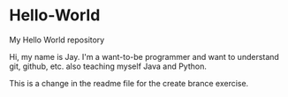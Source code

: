 # Hello-World
My Hello World repository

Hi, my name is Jay.  I'm a want-to-be programmer and want to understand git, github, etc. also teaching myself Java and Python.

This is a change in the readme file for the create brance exercise.
